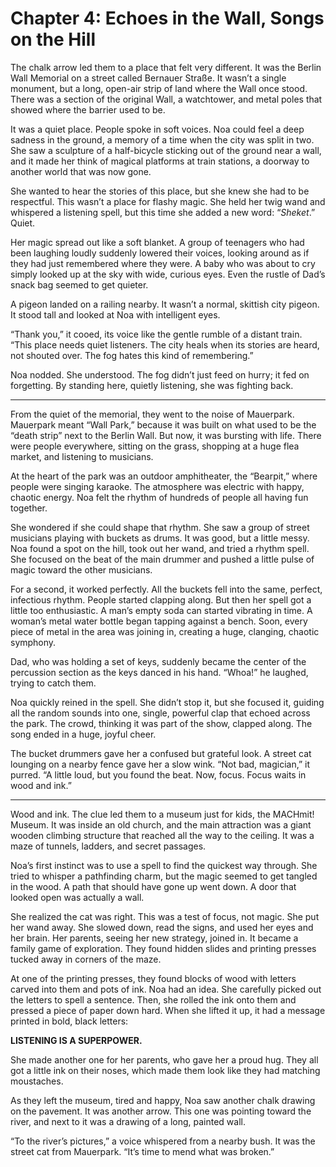 
# Chapter 4: Echoes in the Wall, Songs on the Hill

The chalk arrow led them to a place that felt very different. It was the Berlin Wall Memorial on a street called Bernauer Straße. It wasn’t a single monument, but a long, open-air strip of land where the Wall once stood. There was a section of the original Wall, a watchtower, and metal poles that showed where the barrier used to be.

It was a quiet place. People spoke in soft voices. Noa could feel a deep sadness in the ground, a memory of a time when the city was split in two. She saw a sculpture of a half-bicycle sticking out of the ground near a wall, and it made her think of magical platforms at train stations, a doorway to another world that was now gone.

She wanted to hear the stories of this place, but she knew she had to be respectful. This wasn’t a place for flashy magic. She held her twig wand and whispered a listening spell, but this time she added a new word: “*Sheket*.” Quiet.

Her magic spread out like a soft blanket. A group of teenagers who had been laughing loudly suddenly lowered their voices, looking around as if they had just remembered where they were. A baby who was about to cry simply looked up at the sky with wide, curious eyes. Even the rustle of Dad’s snack bag seemed to get quieter.

A pigeon landed on a railing nearby. It wasn’t a normal, skittish city pigeon. It stood tall and looked at Noa with intelligent eyes.

“Thank you,” it cooed, its voice like the gentle rumble of a distant train. “This place needs quiet listeners. The city heals when its stories are heard, not shouted over. The fog hates this kind of remembering.”

Noa nodded. She understood. The fog didn’t just feed on hurry; it fed on forgetting. By standing here, quietly listening, she was fighting back.

***

From the quiet of the memorial, they went to the noise of Mauerpark. Mauerpark meant “Wall Park,” because it was built on what used to be the “death strip” next to the Berlin Wall. But now, it was bursting with life. There were people everywhere, sitting on the grass, shopping at a huge flea market, and listening to musicians.

At the heart of the park was an outdoor amphitheater, the “Bearpit,” where people were singing karaoke. The atmosphere was electric with happy, chaotic energy. Noa felt the rhythm of hundreds of people all having fun together.

She wondered if she could shape that rhythm. She saw a group of street musicians playing with buckets as drums. It was good, but a little messy. Noa found a spot on the hill, took out her wand, and tried a rhythm spell. She focused on the beat of the main drummer and pushed a little pulse of magic toward the other musicians.

For a second, it worked perfectly. All the buckets fell into the same, perfect, infectious rhythm. People started clapping along. But then her spell got a little too enthusiastic. A man’s empty soda can started vibrating in time. A woman’s metal water bottle began tapping against a bench. Soon, every piece of metal in the area was joining in, creating a huge, clanging, chaotic symphony.

Dad, who was holding a set of keys, suddenly became the center of the percussion section as the keys danced in his hand. “Whoa!” he laughed, trying to catch them.

Noa quickly reined in the spell. She didn’t stop it, but she focused it, guiding all the random sounds into one, single, powerful clap that echoed across the park. The crowd, thinking it was part of the show, clapped along. The song ended in a huge, joyful cheer.

The bucket drummers gave her a confused but grateful look. A street cat lounging on a nearby fence gave her a slow wink. “Not bad, magician,” it purred. “A little loud, but you found the beat. Now, focus. Focus waits in wood and ink.”

***

Wood and ink. The clue led them to a museum just for kids, the MACHmit! Museum. It was inside an old church, and the main attraction was a giant wooden climbing structure that reached all the way to the ceiling. It was a maze of tunnels, ladders, and secret passages.

Noa’s first instinct was to use a spell to find the quickest way through. She tried to whisper a pathfinding charm, but the magic seemed to get tangled in the wood. A path that should have gone up went down. A door that looked open was actually a wall.

She realized the cat was right. This was a test of focus, not magic. She put her wand away. She slowed down, read the signs, and used her eyes and her brain. Her parents, seeing her new strategy, joined in. It became a family game of exploration. They found hidden slides and printing presses tucked away in corners of the maze.

At one of the printing presses, they found blocks of wood with letters carved into them and pots of ink. Noa had an idea. She carefully picked out the letters to spell a sentence. Then, she rolled the ink onto them and pressed a piece of paper down hard. When she lifted it up, it had a message printed in bold, black letters:

**LISTENING IS A SUPERPOWER.**

She made another one for her parents, who gave her a proud hug. They all got a little ink on their noses, which made them look like they had matching moustaches.

As they left the museum, tired and happy, Noa saw another chalk drawing on the pavement. It was another arrow. This one was pointing toward the river, and next to it was a drawing of a long, painted wall.

“To the river’s pictures,” a voice whispered from a nearby bush. It was the street cat from Mauerpark. “It’s time to mend what was broken.”
